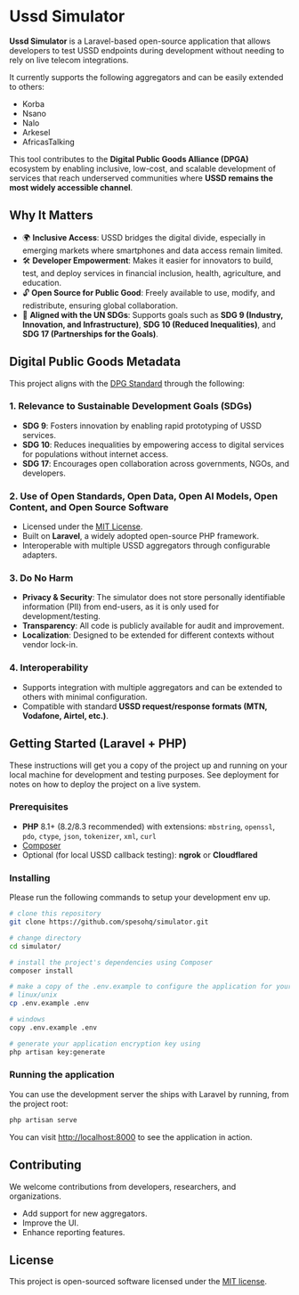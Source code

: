 # Ussd Simulator

**Ussd Simulator** is a Laravel-based open-source application that allows developers to test USSD endpoints during development without needing to rely on live telecom integrations.  

It currently supports the following aggregators and can be easily extended to others:  

- Korba  
- Nsano  
- Nalo
- Arkesel
- AfricasTalking

This tool contributes to the **Digital Public Goods Alliance (DPGA)** ecosystem by enabling inclusive, low-cost, and scalable development of services that reach underserved communities where **USSD remains the most widely accessible channel**.  



## Why It Matters  

- 🌍 **Inclusive Access**: USSD bridges the digital divide, especially in emerging markets where smartphones and data access remain limited.  
- 🛠 **Developer Empowerment**: Makes it easier for innovators to build, test, and deploy services in financial inclusion, health, agriculture, and education.  
- 🔓 **Open Source for Public Good**: Freely available to use, modify, and redistribute, ensuring global collaboration.  
- 🎯 **Aligned with the UN SDGs**: Supports goals such as **SDG 9 (Industry, Innovation, and Infrastructure)**, **SDG 10 (Reduced Inequalities)**, and **SDG 17 (Partnerships for the Goals)**.  



## Digital Public Goods Metadata  

This project aligns with the [DPG Standard](https://digitalpublicgoods.net/standard/) through the following:  

### 1. Relevance to Sustainable Development Goals (SDGs)  
- **SDG 9**: Fosters innovation by enabling rapid prototyping of USSD services.  
- **SDG 10**: Reduces inequalities by empowering access to digital services for populations without internet access.  
- **SDG 17**: Encourages open collaboration across governments, NGOs, and developers.  

### 2. Use of Open Standards, Open Data, Open AI Models, Open Content, and Open Source Software  
- Licensed under the [MIT License](https://opensource.org/licenses/MIT).  
- Built on **Laravel**, a widely adopted open-source PHP framework.  
- Interoperable with multiple USSD aggregators through configurable adapters.  

### 3. Do No Harm  
- **Privacy & Security**: The simulator does not store personally identifiable information (PII) from end-users, as it is only used for development/testing.  
- **Transparency**: All code is publicly available for audit and improvement.  
- **Localization**: Designed to be extended for different contexts without vendor lock-in.  

### 4. Interoperability  
- Supports integration with multiple aggregators and can be extended to others with minimal configuration.  
- Compatible with standard **USSD request/response formats (MTN, Vodafone, Airtel, etc.)**.


## Getting Started (Laravel + PHP)

These instructions will get you a copy of the project up and running on your local machine for development and testing purposes. See deployment for notes on how to deploy the project on a live system.

### Prerequisites
- **PHP** 8.1+ (8.2/8.3 recommended) with extensions: `mbstring`, `openssl`, `pdo`, `ctype`, `json`, `tokenizer`, `xml`, `curl`
- [Composer](https://getcomposer.org/doc/00-intro.md)
- Optional (for local USSD callback testing): **ngrok** or **Cloudflared**

### Installing

Please run the following commands to setup your development env up.

```bash
# clone this repository
git clone https://github.com/spesohq/simulator.git

# change directory
cd simulator/

# install the project's dependencies using Composer
composer install

# make a copy of the .env.example to configure the application for your local environment
# linux/unix
cp .env.example .env

# windows
copy .env.example .env

# generate your application encryption key using 
php artisan key:generate
```

### Running the application

You can use the development server the ships with Laravel by running, from the project root:

```bash
php artisan serve
```
You can visit [http://localhost:8000](http://localhost:8000) to see the application in action.


## Contributing  

We welcome contributions from developers, researchers, and organizations.  
- Add support for new aggregators.  
- Improve the UI.  
- Enhance reporting features.  


## License  

This project is open-sourced software licensed under the [MIT license](https://opensource.org/licenses/MIT).  

